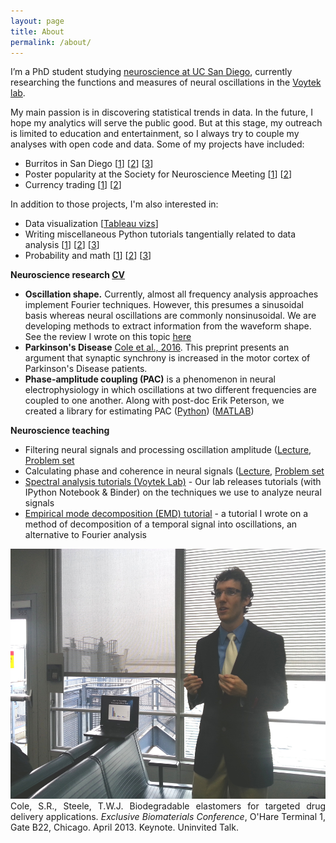 ```yaml
---
layout: page
title: About
permalink: /about/
---
```


I’m a PhD student studying [neuroscience at UC San Diego](http://healthsciences.ucsd.edu/education/neurograd/Pages/default.aspx), currently researching the functions and measures of neural oscillations in the [Voytek lab](https://voyteklab.com). 

My main passion is in discovering statistical trends in data. In the future, I hope my analytics will serve the public good. But at this stage, my outreach is limited to education and entertainment, so I always try to couple my analyses with open code and data. Some of my projects have included:

* Burritos in San Diego [[1](https://srcole.github.io/100burritos/)] [[2](https://srcole.github.io/2016/08/31/luchalibre/)] [[3](https://srcole.github.io/2015/08/30/burrito1/)]
* Poster popularity at the Society for Neuroscience Meeting [[1](https://srcole.github.io/2016/11/27/sfnthemes/)] [[2](https://srcole.github.io/2016/12/12/sfnstates/)]
* Currency trading [[1](http://www.foxcarolina.com/story/18621418/clemson-students-made-40000)] [[2](https://github.com/srcole/fxml)]

In addition to those projects, I'm also interested in:

* Data visualization [[Tableau vizs](https://public.tableau.com/profile/scott.cole#!/)]
* Writing miscellaneous Python tutorials tangentially related to data analysis [[1](https://srcole.github.io/2016/01/18/emd/)] [[2](https://srcole.github.io/2016/07/29/paperdata/)] [[3](https://srcole.github.io/2017/01/03/osg_python/)]
* Probability and math [[1](https://srcole.github.io/2015/06/14/guess/)] [[2](https://srcole.github.io/2015/05/25/medianguess/)] [[3](https://srcole.github.io/2015/06/23/farey/)]

**Neuroscience research [CV](https://srcole.github.io/assets/cv.pdf)**

* __Oscillation shape.__ Currently, almost all frequency analysis approaches implement Fourier techniques. However, this presumes a sinusoidal basis whereas neural oscillations are commonly nonsinusoidal. We are developing methods to extract information from the waveform shape. See the review I wrote on this topic [here](http://voyteklab.com/wp-content/uploads/Cole-TrendsCognSci_inpress.pdf)
* __Parkinson's Disease__ [Cole et al., 2016](http://biorxiv.org/content/early/2016/04/19/049304). This preprint presents an argument that synaptic synchrony is increased in the motor cortex of Parkinson's Disease patients.
* __Phase-amplitude coupling (PAC)__ is a phenomenon in neural electrophysiology in which oscillations at two different frequencies are coupled to one another. Along with post-doc Erik Peterson, we created a library for estimating PAC ([Python](https://pypi.python.org/pypi/pacpy)) ([MATLAB](https://github.com/voytekresearch/pacmat))

**Neuroscience teaching**

* Filtering neural signals and processing oscillation amplitude ([Lecture](https://www.youtube.com/watch?v=DIK5bfoTnlg), [Problem set](https://github.com/srcole/neurodemo/tree/master/Fourier%20analysis/ProblemSet1)
* Calculating phase and coherence in neural signals ([Lecture](https://www.youtube.com/watch?v=PAipVT_B_GY), [Problem set](https://github.com/srcole/neurodemo/tree/master/Fourier%20analysis/ProblemSet2)
* [Spectral analysis tutorials (Voytek Lab)](https://github.com/voytekresearch/tutorials) - Our lab releases tutorials (with IPython Notebook &amp; Binder) on the techniques we use to analyze neural signals
* [Empirical mode decomposition (EMD) tutorial](https://github.com/srcole/binder_emd) - a tutorial I wrote on a method of decomposition of a temporal signal into oscillations, an alternative to Fourier analysis

<div class="imgcap">
<img src="/assets/ohare.jpg" height="400">
<div class="thecap" style="text-align:justify;">Cole, S.R., Steele, T.W.J. Biodegradable elastomers for targeted drug delivery applications. <em>Exclusive Biomaterials Conference</em>, O'Hare Terminal 1, Gate B22, Chicago. April 2013. Keynote. Uninvited Talk.</div>
</div>
